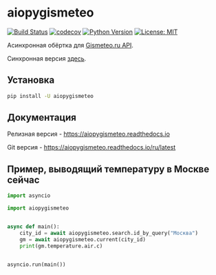 # aiopygismeteo

[![Build Status](https://github.com/monosans/aiopygismeteo/workflows/test/badge.svg?branch=main&event=push)](https://github.com/monosans/aiopygismeteo/actions?query=workflow%3Atest)
[![codecov](https://codecov.io/gh/monosans/aiopygismeteo/branch/main/graph/badge.svg)](https://codecov.io/gh/monosans/aiopygismeteo)
[![Python Version](https://img.shields.io/pypi/pyversions/aiopygismeteo.svg)](https://pypi.org/project/aiopygismeteo/)
[![License: MIT](https://img.shields.io/badge/License-MIT-yellow.svg)](https://github.com/monosans/aiopygismeteo/blob/main/LICENSE)

Асинхронная обёртка для [Gismeteo.ru API](https://gismeteo.ru/api).

Синхронная версия [здесь](https://github.com/monosans/pygismeteo).

## Установка

```sh
pip install -U aiopygismeteo
```

## Документация

Релизная версия - https://aiopygismeteo.readthedocs.io

Git версия - https://aiopygismeteo.readthedocs.io/ru/latest

## Пример, выводящий температуру в Москве сейчас

```python
import asyncio

import aiopygismeteo


async def main():
    city_id = await aiopygismeteo.search.id_by_query("Москва")
    gm = await aiopygismeteo.current(city_id)
    print(gm.temperature.air.c)


asyncio.run(main())
```
